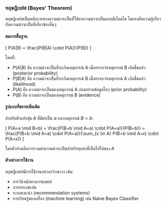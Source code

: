 ### ทฤษฎีเบย์ส (Bayes' Theorem)

ทฤษฎีเบย์สเป็นหลักการทางความน่าจะเป็นที่ใช้หาความน่าจะเป็นแบบมีเงื่อนไข โดยอาศัยความรู้เกี่ยวกับความน่าจะเป็นที่เกี่ยวข้องอื่นๆ

#### สมการพื้นฐาน

\[
P(A|B) = \frac{P(B|A) \cdot P(A)}{P(B)}
\]

โดยที่:
- $P(A|B)$ คือ ความน่าจะเป็นที่จะเกิดเหตุการณ์ A เมื่อทราบว่าเหตุการณ์ B เกิดขึ้นแล้ว (posterior probability)
- $P(B|A)$ คือ ความน่าจะเป็นที่จะเกิดเหตุการณ์ B เมื่อทราบว่าเหตุการณ์ A เกิดขึ้นแล้ว (likelihood)
- $P(A)$ คือ ความน่าจะเป็นของเหตุการณ์ A ก่อนทราบข้อมูลใดๆ (prior probability)
- $P(B)$ คือ ความน่าจะเป็นของเหตุการณ์ B (evidence)

#### รูปแบบที่ขยายเพิ่มเติม

สำหรับตัวแปรสุ่ม $A$ ที่มีค่าเป็น $a$ และเหตุการณ์ $B = b$:

\[
P(A=a \mid B=b) = \frac{P(B=b \mid A=a) \cdot P(A=a)}{P(B=b)} = \frac{P(B=b \mid A=a) \cdot P(A=a)}{\sum_{x \in A} P(B=b \mid A=x) \cdot P(A=x)}
\]

โดยตัวส่วนคือการรวมค่าความน่าจะเป็นสำหรับทุกค่าที่เป็นไปได้ของ $A$

#### ตัวอย่างการใช้งาน

ทฤษฎีเบย์สมีการใช้งานอย่างกว้างขวาง เช่น:
- การวินิจฉัยทางการแพทย์
- การกรองสแปม
- ระบบแนะนำ (recommendation systems)
- การเรียนรู้ของเครื่อง (machine learning) เช่น Naive Bayes Classifier